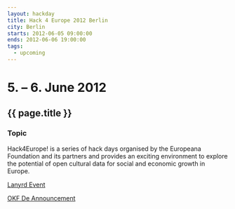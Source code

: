 ```yaml
---
layout: hackday
title: Hack 4 Europe 2012 Berlin
city: Berlin
starts: 2012-06-05 09:00:00
ends: 2012-06-06 19:00:00
tags:
  - upcoming
---
```


# 5. – 6. June 2012
## {{ page.title }}

### Topic
Hack4Europe! is a series of hack days organised by the Europeana Foundation and its partners and provides an exciting environment to explore the potential of open cultural data for social and economic growth in Europe.

[Lanyrd Event](http://lanyrd.com/2012/hack-4-europe-berlin/)

[OKF De Announcement](http://okfn.de/2012/04/hack4europe-2012-berlin/)
